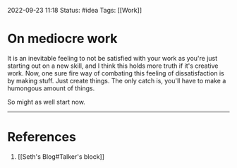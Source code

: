 2022-09-23 11:18
Status: #idea
Tags: [[Work]]

# On mediocre work
It is an inevitable feeling to not be satisfied with your work as you're just starting out on a new skill, and I think this holds more truth if it's creative work. Now, one sure fire way of combating this feeling of dissatisfaction is by making stuff. Just create things. The only catch is, you'll have to make a humongous amount of things.

So might as well start now.

---
# References
1. [[Seth's Blog#Talker's block]]


